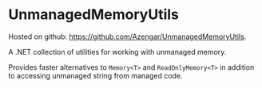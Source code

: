# UnmanagedMemoryUtils
Hosted on github: https://github.com/Azengar/UnmanagedMemoryUtils.

A .NET collection of utilities for working with unmanaged memory.

Provides faster alternatives to `Memory<T>` and `ReadOnlyMemory<T>` in addition to accessing unmanaged string from managed code.
